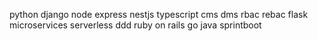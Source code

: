 python
django
node
express
nestjs
typescript
cms
dms
rbac
rebac
flask
microservices
serverless
ddd
ruby on rails
go
java
sprintboot

